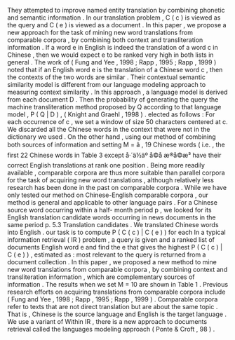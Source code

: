 They attempted to improve named entity translation by combining phonetic and semantic information . 
In our translation problem , C ( c ) is viewed as the query and C ( e ) is viewed as a document . 
In this paper , we propose a new approach for the task of mining new word translations from comparable corpora , by combining both context and transliteration information . 
If a word e in English is indeed the translation of a word c in Chinese , then we would expect e to be ranked very high in both lists in general . 
The work of ( Fung and Yee , 1998 ; Rapp , 1995 ; Rapp , 1999 ) noted that if an English word e is the translation of a Chinese word c , then the contexts of the two words are similar . 
Their contextual semantic similarity model is different from our language modeling approach to measuring context similarity . 
In this approach , a language model is derived from each document D . Then the probability of generating the query the machine transliteration method proposed by Q according to that language model , P ( Q | D ) , ( Knight and Graehl , 1998 ) . 
elected as follows : For each occurrence of c , we set a window of size 50 characters centered at c. We discarded all the Chinese words in the context that were not in the dictionary we used . 
On the other hand , using our method of combining both sources of information and setting M = â , 19 Chinese words ( i.e. , the first 22 Chinese words in Table 3 except å·´ä½äº å©å æ®å©æ³ have their correct English translations at rank one position . 
Being more readily available , comparable corpora are thus more suitable than parallel corpora for the task of acquiring new word translations , although relatively less research has been done in the past on comparable corpora . 
While we have only tested our method on Chinese-English comparable corpora , our method is general and applicable to other language pairs . 
For a Chinese source word occurring within a half- month period p , we looked for its English translation candidate words occurring in news documents in the same period p. 5.3 Translation candidates . 
We translated Chinese words into English . 
our task is to compute P ( C ( c ) | C ( e ) ) for each In a typical information retrieval ( IR ) problem , a query is given and a ranked list of documents English word e and find the e that gives the highest P ( C ( c ) | C ( e ) ) , estimated as : most relevant to the query is returned from a document collection . 
In this paper , we proposed a new method to mine new word translations from comparable corpora , by combining context and transliteration information , which are complementary sources of information . 
The results when we set M = 10 are shown in Table 1 . 
Previous research efforts on acquiring translations from comparable corpora include ( Fung and Yee , 1998 ; Rapp , 1995 ; Rapp , 1999 ) . 
Comparable corpora refer to texts that are not direct translation but are about the same topic . 
That is , Chinese is the source language and English is the target language . 
We use a variant of Within IR , there is a new approach to documents retrieval called the languages modeling approach ( Ponte & Croft , 98 ) . 